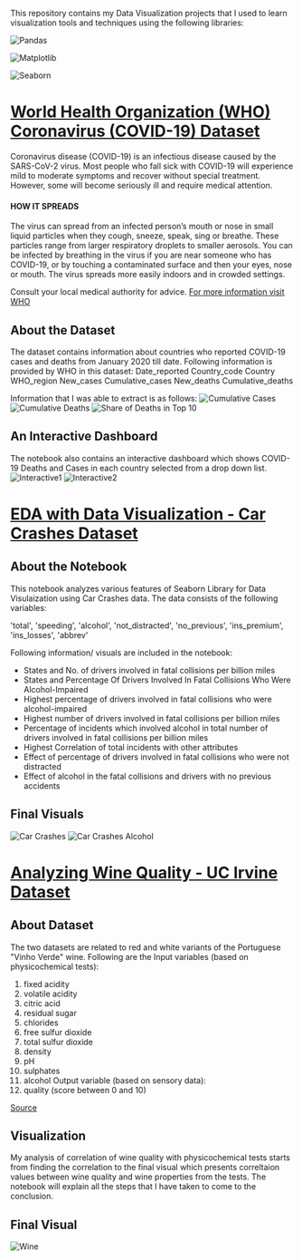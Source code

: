 
This repository contains my Data Visualization projects that I used to learn visualization tools and techniques using the following libraries:

![Pandas](https://github.com/kennyfahad/Data-Visualization/blob/main/Data/pandas.png "Pandas")

![Matplotlib](https://github.com/kennyfahad/Data-Visualization/blob/main/Data/matplot.png "Matplotlib")

![Seaborn](https://github.com/kennyfahad/Data-Visualization/blob/main/Data/seaborn.jpeg "Seabron")



# [World Health Organization (WHO) Coronavirus (COVID-19) Dataset](https://github.com/kennyfahad/Data-Visualization/blob/main/WHO%20Coronavirus%20(COVID-19).ipynb)
Coronavirus disease (COVID-19) is an infectious disease caused by the SARS-CoV-2 virus.
Most people who fall sick with COVID-19 will experience mild to moderate symptoms and recover without special treatment. However, some will become seriously ill and require medical attention.


#### HOW IT SPREADS
The virus can spread from an infected person’s mouth or nose in small liquid particles when they cough, sneeze, speak, sing or breathe. These particles range from larger respiratory droplets to smaller aerosols.
You can be infected by breathing in the virus if you are near someone who has COVID-19, or by touching a contaminated surface and then your eyes, nose or mouth. The virus spreads more easily indoors and in crowded settings.

Consult your local medical authority for advice.
[For more information visit WHO](https://www.who.int/news-room/questions-and-answers/item/coronavirus-disease-covid-19-how-is-it-transmitted)

## About the Dataset
The dataset contains information about countries who reported COVID-19 cases and deaths from January 2020 till date. Following information is provided by WHO in this dataset:
Date_reported	Country_code	Country	WHO_region	New_cases	Cumulative_cases	New_deaths	Cumulative_deaths

Information that I was able to extract is as follows:
![Cumulative Cases](https://github.com/kennyfahad/Data-Visualization/blob/main/Data/covid_globalcases.png "Cumulative Cases")
![Cumulative Deaths](https://github.com/kennyfahad/Data-Visualization/blob/main/Data/covid_globaldeaths.png "Cumulative Deaths")
![Share of Deaths in Top 10](https://github.com/kennyfahad/Data-Visualization/blob/main/Data/covid_pie.png "Share of Deaths in Top 10")


## An Interactive Dashboard
The notebook also contains an interactive dashboard which shows COVID-19 Deaths and Cases in each country selected from a drop down list. 
![Interactive1](https://github.com/kennyfahad/Data-Visualization/blob/main/Data/interact1.png "Interactive Dashboard")
![Interactive2](https://github.com/kennyfahad/Data-Visualization/blob/main/Data/interact2.png "Interactive Dashboard")

# [EDA with Data Visualization - Car Crashes Dataset](https://github.com/kennyfahad/Data-Visualization/blob/main/EDA%20with%20Data%20Visualization%20-%20Car%20Crashes%20Dataset%20(Seaborn).ipynb)


## About the Notebook

This notebook analyzes various features of Seaborn Library for Data Visulaization using Car Crashes data. The data consists of the following variables:

'total', 'speeding', 'alcohol', 'not_distracted', 'no_previous', 'ins_premium', 'ins_losses', 'abbrev'

Following information/ visuals are included in the notebook:
* States and No. of drivers involved in fatal collisions per billion miles
* States and Percentage Of Drivers Involved In Fatal Collisions Who Were Alcohol-Impaired
* Highest percentage of drivers involved in fatal collisions who were alcohol-impaired
* Highest number of drivers involved in fatal collisions per billion miles 
* Percentage of incidents which involved alcohol in total number of drivers involved in fatal collisions per billion miles
* Highest Correlation of total incidents with other attributes
* Effect of percentage of drivers involved in fatal collisions who were not distracted 
* Effect of alcohol in the fatal collisions and drivers with no previous accidents

## Final Visuals

![Car Crashes](https://github.com/kennyfahad/Data-Visualization/blob/main/Data/crashes.png "Car Crashes")
![Car Crashes Alcohol](https://github.com/kennyfahad/Data-Visualization/blob/main/Data/carcrashes.png "Car Crashes Alcohol")


# [Analyzing Wine Quality - UC Irvine Dataset](https://github.com/kennyfahad/Data-Visualization/blob/main/Analyzing%20Wine%20Quality%20-%20UC%20Irvine%20Dataset.ipynb)

## About Dataset

The two datasets are related to red and white variants of the Portuguese "Vinho Verde" wine. Following are the Input variables (based on physicochemical tests):
1. fixed acidity
2. volatile acidity
3. citric acid
4. residual sugar
5. chlorides
6. free sulfur dioxide
7. total sulfur dioxide
8. density
9. pH
10. sulphates
11. alcohol
Output variable (based on sensory data):
12. quality (score between 0 and 10)

[Source](https://archive.ics.uci.edu/ml/datasets/wine+quality)

## Visualization

My analysis of correlation of wine quality with physicochemical tests starts from finding the correlation to the final visual which presents correltaion values between wine quality and wine properties from the tests. The notebook will explain all the steps that I have taken to come to the conclusion.

## Final Visual

![Wine](https://github.com/kennyfahad/Data-Visualization/blob/main/Data/wine.png "Wine")

